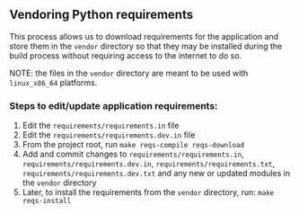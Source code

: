 ## Vendoring Python requirements

This process allows us to download requirements for the application and store them in the `vendor` directory so that they may be installed during the build process without requiring access to the internet to do so.

NOTE: the files in the `vendor` directory are meant to be used with `linux_x86_64` platforms.

### Steps to edit/update application requirements:

1. Edit the `requirements/requirements.in` file
2. Edit the `requirements/requirements.dev.in` file
3. From the project root, run `make reqs-compile reqs-download`
4. Add and commit changes to `requirements/requirements.in`, `requirements/requirements.dev.in`, `requirements/requirements.txt`, `requirements/requirements.dev.txt` and any new or updated modules in the `vendor` directory
5. Later, to install the requirements from the `vendor` directory, run: `make reqs-install`